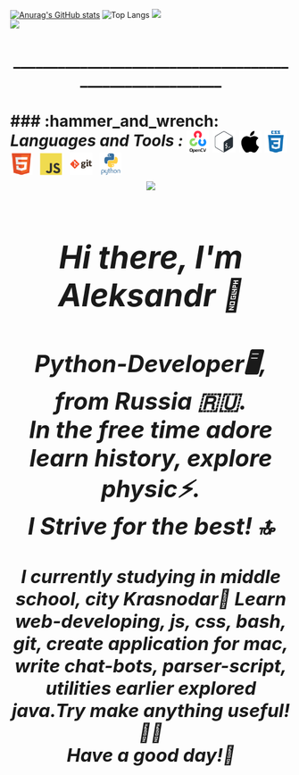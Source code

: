 [![Anurag's GitHub stats](https://github-readme-stats.vercel.app/api?username=Alexandro1112)](https://github.com/anuraghazra/github-readme-stats)
![Top Langs](https://github-readme-stats.vercel.app/api/top-langs/?username=Alexandro1112&layout=compact)
![](https://github-profile-summary-cards.vercel.app/api/cards/profile-details?username=Alexandro1112&theme=solarized_dark&show_icons=true&bg_color=0111111)  
![](https://komarev.com/ghpvc/?username=Alexandro1112)


<h1 align="center">________________________________________________________<h1>
  ### :hammer_and_wrench: <i>Languages and Tools <i>:
  
  <img align="center" src="https://github.com/devicons/devicon/blob/master/icons/opencv/opencv-original-wordmark.svg" width="40" height="40">
  <img align="center" src="https://github.com/devicons/devicon/blob/master/icons/bash/bash-plain.svg" width="40" height="40"/>
  <img align="center" src="https://github.com/devicons/devicon/blob/master/icons/apple/apple-original.svg" width="40" height="40">
  <img align="center" src="https://github.com/devicons/devicon/blob/master/icons/css3/css3-plain-wordmark.svg"  title="CSS3" alt="CSS" width="40" height="40"/>&nbsp;
  <img align="center" src="https://github.com/devicons/devicon/blob/master/icons/html5/html5-original.svg" title="HTML5" alt="HTML" width="40" height="40"/>&nbsp;
  <img align="center" src="https://github.com/devicons/devicon/blob/master/icons/javascript/javascript-original.svg" title="Python" alt="JavaScript" width="40" height="40"/>&nbsp;
    <img align="center" src="https://github.com/devicons/devicon/blob/master/icons/git/git-original-wordmark.svg" title="JavaScript" alt="JavaScript" width="40" height="40"/>&nbsp;
  <img align="center" src="https://github.com/devicons/devicon/blob/master/icons/python/python-original-wordmark.svg" title="Java" alt="Java" width="40" height="40"/>&nbsp;
  
  
  <div id="header" align="center">
  <img src="https://media.giphy.com/media/M9gbBd9nbDrOTu1Mqx/giphy.gif" width="100"/>
</div>
<h1 align="center">Hi there, I'm Aleksandr &#128075</h1>
<h2 align="center">Python-Developer🖥️,<br> from Russia 🇷🇺.<br>
In the free time adore learn history, explore physic⚡.<br><i>I Strive for the best! &#128285 </i> </h2>
<h3 align="center">    I currently studying in middle school, city Krasnodar🏫
Learn web-developing, js, css, bash, git, create application for mac, write chat-bots, parser-script, utilities
earlier explored java.Try make anything useful!👌🏻<br>Have a good day!🤗
  <div>
  
  
  
<h3>

